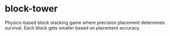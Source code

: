 # block-tower
Physics-based block stacking game where precision placement determines survival. Each block gets smaller based on placement accuracy.
